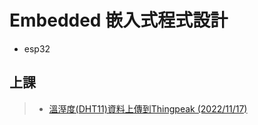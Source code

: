 # Embedded 嵌入式程式設計
- esp32
## 上課
>- [溫溼度(DHT11)資料上傳到Thingpeak (2022/11/17)](https://github.com/XiaoYu0708/Embedded/tree/WriteSingleField)
